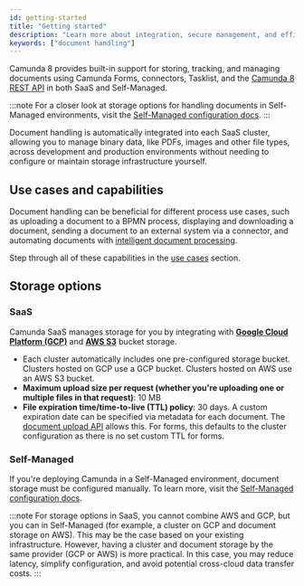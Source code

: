 ```yaml
---
id: getting-started
title: "Getting started"
description: "Learn more about integration, secure management, and efficient storage and retrieval of documents across development and production environments in a SaaS environment."
keywords: ["document handling"]
---
```


Camunda 8 provides built-in support for storing, tracking, and managing documents using Camunda Forms, connectors, Tasklist, and the [Camunda 8 REST API](/apis-tools/camunda-api-rest/specifications/create-documents.api.mdx) in both SaaS and Self-Managed.

:::note
For a closer look at storage options for handling documents in Self-Managed environments, visit the [Self-Managed configuration docs](/self-managed/document-handling/configuration/overview.md).
:::

Document handling is automatically integrated into each SaaS cluster, allowing you to manage binary data, like PDFs, images and other file types, across development and production environments without needing to configure or maintain storage infrastructure yourself.

## Use cases and capabilities

Document handling can be beneficial for different process use cases, such as uploading a document to a BPMN process, displaying and downloading a document, sending a document to an external system via a connector, and automating documents with [intelligent document processing](/components/modeler/web-modeler/idp/idp-example.md).

Step through all of these capabilities in the [use cases](/components/document-handling/use-cases/overview.md) section.

## Storage options

### SaaS

Camunda SaaS manages storage for you by integrating with [**Google Cloud Platform (GCP)**](https://cloud.google.com/storage) and [**AWS S3**](https://aws.amazon.com/s3/) bucket storage.

- Each cluster automatically includes one pre-configured storage bucket. Clusters hosted on GCP use a GCP bucket. Clusters hosted on AWS use an AWS S3 bucket.
- **Maximum upload size per request (whether you're uploading one or multiple files in that request)**: 10 MB
- **File expiration time/time-to-live (TTL) policy**: 30 days. A custom expiration date can be specified via metadata for each document. The [document upload API](/apis-tools/camunda-api-rest/specifications/create-document.api.mdx) allows this. For forms, this defaults to the cluster configuration as there is no set custom TTL for forms.

### Self-Managed

If you're deploying Camunda in a Self-Managed environment, document storage must be configured manually. To learn more, visit the [Self-Managed configuration docs](/self-managed/document-handling/configuration/overview.md).

:::note
For storage options in SaaS, you cannot combine AWS and GCP, but you can in Self-Managed (for example, a cluster on GCP and document storage on AWS). This may be the case based on your existing infrastructure. However, having a cluster and document storage by the same provider (GCP or AWS) is more practical. In this case, you may reduce latency, simplify configuration, and avoid potential cross-cloud data transfer costs.
:::
